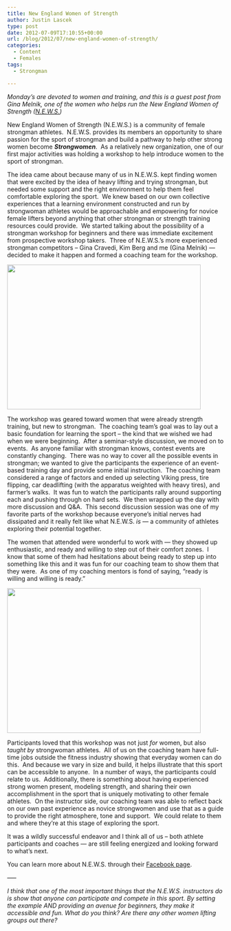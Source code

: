 ```yaml
---
title: New England Women of Strength
author: Justin Lascek
type: post
date: 2012-07-09T17:10:55+00:00
url: /blog/2012/07/new-england-women-of-strength/
categories:
  - Content
  - Females
tags:
  - Strongman

---
```

_Monday&#8217;s are devoted to women and training, and this is a guest post from Gina Melnik, one of the women who helps run the New England Women of Strength (<a href="https://www.facebook.com/NewEnglandWomenOfStrength" target="_blank">N.E.W.S.</a>)_

New England Women of Strength (N.E.W.S.) is a community of female strongman athletes.  N.E.W.S. provides its members an opportunity to share passion for the sport of strongman and build a pathway to help other strong women become **_Strongwomen_**.  As a relatively new organization, one of our first major activities was holding a workshop to help introduce women to the sport of strongman.

The idea came about because many of us in N.E.W.S. kept finding women that were excited by the idea of heavy lifting and trying strongman, but needed some support and the right environment to help them feel comfortable exploring the sport.  We knew based on our own collective experiences that a learning environment constructed and run by strongwoman athletes would be approachable and empowering for novice female lifters beyond anything that other strongman or strength training resources could provide.  We started talking about the possibility of a strongman workshop for beginners and there was immediate excitement from prospective workshop takers.  Three of N.E.W.S.’s more experienced strongman competitors – Gina Cravedi, Kim Berg and me (Gina Melnik) &#8212; decided to make it happen and formed a coaching team for the workshop.

[<img data-attachment-id="7284" data-permalink="/blog/2012/07/new-england-women-of-strength/p1060134/" data-orig-file="/2012/07/P1060134.jpg" data-orig-size="800,600" data-comments-opened="1" data-image-meta="{&quot;aperture&quot;:&quot;4.9&quot;,&quot;credit&quot;:&quot;&quot;,&quot;camera&quot;:&quot;DMC-G1&quot;,&quot;caption&quot;:&quot;&quot;,&quot;created_timestamp&quot;:&quot;1339930818&quot;,&quot;copyright&quot;:&quot;&quot;,&quot;focal_length&quot;:&quot;25&quot;,&quot;iso&quot;:&quot;400&quot;,&quot;shutter_speed&quot;:&quot;0.025&quot;,&quot;title&quot;:&quot;&quot;}" data-image-title="P1060134" data-image-description="" data-medium-file="/2012/07/P1060134-200x150.jpg" data-large-file="/2012/07/P1060134-450x337.jpg" class="aligncenter size-large wp-image-7284" title="P1060134" src="/2012/07/P1060134-450x337.jpg" alt="" width="450" height="337" srcset="/2012/07/P1060134-450x337.jpg 450w, /2012/07/P1060134-150x112.jpg 150w, /2012/07/P1060134-200x150.jpg 200w, /2012/07/P1060134-400x300.jpg 400w, /2012/07/P1060134.jpg 800w" sizes="(max-width: 450px) 100vw, 450px" />][1]

The workshop was geared toward women that were already strength training, but new to strongman.  The coaching team&#8217;s goal was to lay out a basic foundation for learning the sport – the kind that we wished we had when we were beginning.  After a seminar-style discussion, we moved on to events.  As anyone familiar with strongman knows, contest events are constantly changing.  There was no way to cover all the possible events in strongman; we wanted to give the participants the experience of an event-based training day and provide some initial instruction.  The coaching team considered a range of factors and ended up selecting Viking press, tire flipping, car deadlifting (with the apparatus weighted with heavy tires), and farmer’s walks.  It was fun to watch the participants rally around supporting each and pushing through on hard sets.  We then wrapped up the day with more discussion and Q&A.  This second discussion session was one of my favorite parts of the workshop because everyone’s initial nerves had dissipated and it really felt like what N.E.W.S. _is_ &#8212; a community of athletes exploring their potential together.

The women that attended were wonderful to work with &#8212; they showed up enthusiastic, and ready and willing to step out of their comfort zones.  I know that some of them had hesitations about being ready to step up into something like this and it was fun for our coaching team to show them that they were.  As one of my coaching mentors is fond of saying, “ready is willing and willing is ready.”

[<img data-attachment-id="7285" data-permalink="/blog/2012/07/new-england-women-of-strength/p1060253/" data-orig-file="/2012/07/P1060253.jpg" data-orig-size="800,600" data-comments-opened="1" data-image-meta="{&quot;aperture&quot;:&quot;5&quot;,&quot;credit&quot;:&quot;&quot;,&quot;camera&quot;:&quot;DMC-G1&quot;,&quot;caption&quot;:&quot;&quot;,&quot;created_timestamp&quot;:&quot;1339943190&quot;,&quot;copyright&quot;:&quot;&quot;,&quot;focal_length&quot;:&quot;26&quot;,&quot;iso&quot;:&quot;800&quot;,&quot;shutter_speed&quot;:&quot;0.04&quot;,&quot;title&quot;:&quot;&quot;}" data-image-title="P1060253" data-image-description="" data-medium-file="/2012/07/P1060253-200x150.jpg" data-large-file="/2012/07/P1060253-450x337.jpg" class="aligncenter size-large wp-image-7285" title="P1060253" src="/2012/07/P1060253-450x337.jpg" alt="" width="450" height="337" srcset="/2012/07/P1060253-450x337.jpg 450w, /2012/07/P1060253-150x112.jpg 150w, /2012/07/P1060253-200x150.jpg 200w, /2012/07/P1060253-400x300.jpg 400w, /2012/07/P1060253.jpg 800w" sizes="(max-width: 450px) 100vw, 450px" />][2]

Participants loved that this workshop was not just _for_ women, but also _taught by_ strongwoman athletes.  All of us on the coaching team have full-time jobs outside the fitness industry showing that everyday women can do this.  And because we vary in size and build, it helps illustrate that this sport can be accessible to anyone.  In a number of ways, the participants could relate to us.  Additionally, there is something about having experienced strong women present, modeling strength, and sharing their own accomplishment in the sport that is uniquely motivating to other female athletes.  On the instructor side, our coaching team was able to reflect back on our own past experience as novice strongwomen and use that as a guide to provide the right atmosphere, tone and support.  We could relate to them and where they’re at this stage of exploring the sport.

It was a wildly successful endeavor and I think all of us – both athlete participants and coaches &#8212; are still feeling energized and looking forward to what’s next.

You can learn more about N.E.W.S. through their <a href="https://www.facebook.com/NewEnglandWomenOfStrength" target="_blank">Facebook page</a>.

&#8212;&#8211;

_I think that one of the most important things that the N.E.W.S. instructors do is show that anyone can participate and compete in this sport. By setting the example AND providing an avenue for beginners, they make it accessible and fun. What do you think? Are there any other women lifting groups out there?_

&nbsp;

 [1]: /2012/07/P1060134.jpg
 [2]: /2012/07/P1060253.jpg
